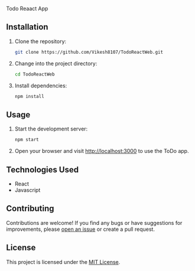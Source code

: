 Todo Reaact App


## Installation

1. Clone the repository:

   ```bash
   git clone https://github.com/Vikesh8107/TodoReactWeb.git
   ```

2. Change into the project directory:

   ```bash
   cd TodoReactWeb
   ```

3. Install dependencies:

   ```bash
   npm install
   ```

## Usage

1. Start the development server:

   ```bash
   npm start
   ```

2. Open your browser and visit [http://localhost:3000](http://localhost:3000) to use the ToDo app.

## Technologies Used

- React
- Javascript

## Contributing

Contributions are welcome! If you find any bugs or have suggestions for improvements, please [open an issue](https://github.com/your-username/todo-app-react/issues) or create a pull request.

## License

This project is licensed under the [MIT License](LICENSE).
```
